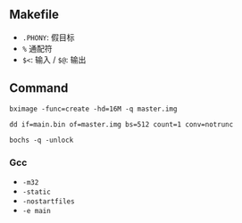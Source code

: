 ## Makefile

* `.PHONY`: 假目标
* `%` 通配符
* `$<`: 输入 / `$@`: 输出



## Command

```
bximage -func=create -hd=16M -q master.img

dd if=main.bin of=master.img bs=512 count=1 conv=notrunc

bochs -q -unlock
```

### Gcc

* `-m32`
* `-static`
* `-nostartfiles`
* `-e main`